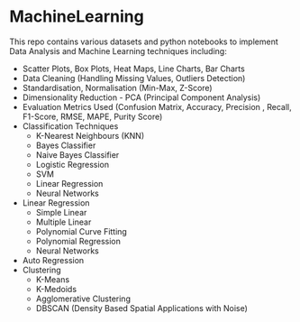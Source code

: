 # MachineLearning

This repo contains various datasets and python notebooks to implement Data Analysis and Machine Learning techniques including:
* Scatter Plots, Box Plots, Heat Maps, Line Charts, Bar Charts
* Data Cleaning (Handling Missing Values, Outliers Detection)
* Standardisation, Normalisation (Min-Max, Z-Score)
* Dimensionality Reduction - PCA (Principal Component Analysis)
* Evaluation Metrics Used (Confusion Matrix, Accuracy, Precision , Recall, F1-Score, RMSE, MAPE, Purity Score)
* Classification Techniques
  - K-Nearest Neighbours (KNN)
  - Bayes Classifier
  - Naive Bayes Classifier
  - Logistic Regression
  - SVM
  - Linear Regression
  - Neural Networks
* Linear Regression
  - Simple Linear
  - Multiple Linear
  - Polynomial Curve Fitting
  - Polynomial Regression
  - Neural Networks
* Auto Regression
* Clustering
  - K-Means
  - K-Medoids
  - Agglomerative Clustering
  - DBSCAN (Density Based Spatial Applications with Noise)
